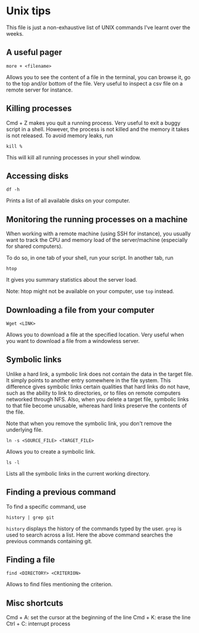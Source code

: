 # Unix tips

This file is just a non-exhaustive list of UNIX commands I've learnt over the
weeks. 

## A useful pager

```
more + <filename>
```

Allows you to see the content of a file in the terminal, you can browse it, go
to the top and/or bottom of the file. Very useful to inspect a csv file on a 
remote server for instance.


## Killing processes

Cmd + Z makes you quit a running process. Very useful to exit a buggy script
in a shell. However, the process is not killed and the memory it takes is not
released. To avoid memory leaks, run

```
kill %
```

This will kill all running processes in your shell window.


## Accessing disks

```
df -h
```

Prints a list of all available disks on your computer.


## Monitoring the running processes on a machine

When working with a remote machine (using SSH for instance), you usually want to
track the CPU and memory load of the server/machine (especially for shared computers).

To do so, in one tab of your shell, run your script. In another tab, run

```
htop
```

It gives you summary statistics about the server load. 

Note: htop might not be available on your computer, use `top` instead.


## Downloading a file from your computer

```
Wget <LINK>
```

Allows you to download a file at the specified location. Very useful when you want to
download a file from a windowless server.


## Symbolic links

Unlike a hard link, a symbolic link does not contain the data in the target file. 
It simply points to another entry somewhere in the file system. This difference 
gives symbolic links certain qualities that hard links do not have, such as the 
ability to link to directories, or to files on remote computers networked through NFS. 
Also, when you delete a target file, symbolic links to that file become unusable, 
whereas hard links preserve the contents of the file.

Note that when you remove the symbolic link, you don't remove the underlying file.

```
ln -s <SOURCE_FILE> <TARGET_FILE>
```

Allows you to create a symbolic link.

```
ls -l
```

Lists all the symbolic links in the current working directory.


## Finding a previous command

To find a specific command, use

```
history | grep git
```

`history` displays the history of the commands typed by the user. `grep` is used
to search across a list. Here the above command searches the previous commands containing
git.


## Finding a file

```
find <DIRECTORY> <CRITERION>
```

Allows to find files mentioning the criterion.

## Misc shortcuts

Cmd + A: set the cursor at the beginning of the line
Cmd + K: erase the line
Ctrl + C: interrupt process
